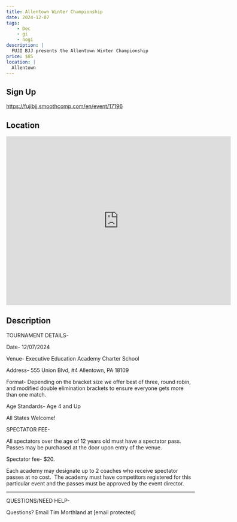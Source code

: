 ```yaml
---
title: Allentown Winter Championship
date: 2024-12-07
tags:
    - Dec
    - gi 
    - nogi 
description: |
  FUJI BJJ presents the Allentown Winter Championship
price: $85
location: |
  Allentown
---
```

## Sign Up
https://fujibjj.smoothcomp.com/en/event/17196

## Location
<iframe src="https://www.google.com/maps/embed?pb=!1m18!1m12!1m3!1d12345.6789!2d-75.4529093!3d40.6218040!2m3!1f0!2f0!3f0!3m2!1i1024!2i768!4f13.1!3m3!1m2!1s0x0%3A0x0!2z40.6218040!5e0!3m2!1sen!2sus!4v1234567890" width="600" height="450" style="border:0;" allowfullscreen="" loading="lazy"></iframe>

## Description
TOURNAMENT DETAILS- 


Date- 12/07/2024


Venue- Executive Education Academy Charter School


Address- 555 Union Blvd, #4 Allentown, PA 18109


Format- Depending on the bracket size we offer best of three, round robin, and modified double elimination brackets to ensure everyone gets more than one match.


Age Standards- Age 4 and Up


All States Welcome!


SPECTATOR FEE-


All spectators over the age of 12 years old must have a spectator pass.  Passes may be purchased at the door upon entry of the venue.



Spectator fee- $20.



Each academy may designate up to 2 coaches who receive spectator passes at no cost.  The academy must have competitors registered for this particular event and the passes must be approved by the event director.


_______________________________________________________________________________


QUESTIONS/NEED HELP-


Questions? Email Tim Morthland at [email protected]